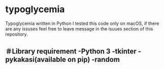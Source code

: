 # typoglycemia
Typoglycemia written in Python
I tested this code only on macOS, if there are any issuses feel free to leave message in the isuues section of this repository.

＃Library requirement
-Python 3
-tkinter
-pykakasi(available on pip)
-random
-
